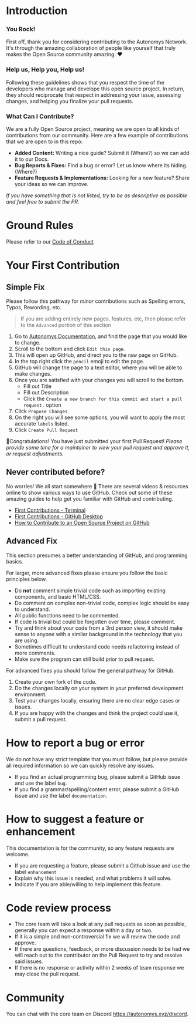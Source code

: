 # Introduction

### You Rock!

First off, thank you for considering contributing to the Autonomys Network. It's through the amazing collaboration of people like yourself that truly makes the Open Source community amazing. ❤️

### Help us, Help you, Help us!

Following these guidelines shows that you respect the time of the developers who manage and develope this open source project. In return, they should reciprocate that respect in addressing your issue, assessing changes, and helping you finalize your pull requests.


### What Can I Contribute?

We are a fully Open Source project, meaning we are open to all kinds of contributions from our community. Here are a few example of contributions that we are open to in this repo:

- **Added Content:** Writing a nice guide? Submit it (Where?) so we can add it to our Docs. 
- **Bug Reports & Fixes:** Find a bug or error? Let us know where its hiding. (Where?)
- **Feature Requests & Implementations:** Looking for a new feature? Share your ideas so we can improve.

*If you have something that is not listed, try to be as descriptive as possible and feel free to submit the PR.*

# Ground Rules

Please refer to our [Code of Conduct](/participate/contribute/code-of-conduct)

# Your First Contribution

## Simple Fix

Please follow this pathway for *minor* contributions such as Spelling errors, Typos, Rewording, etc. 
> If you are adding entirely new pages, features, etc, then please refer to the `Advanced` portion of this section

1. Go to [Autonomys Documentation](https://autonomys.github.io/subspace-docs), and find the page that you would like to change.
2. Scroll to the bottom and click `Edit this page`.
3. This will open up GitHub, and direct you to the raw page on GitHub.
4. In the top right click the `pencil` emoji to edit the page.
5. GitHub will change the page to a text editor, where you will be able to make changes.
6. Once you are satisfied with your changes you will scroll to the bottom.
    - Fill out Title
    - Fill out Description
    - Click the `Create a new branch for this commit and start a pull request.` option
7. Click `Propose Changes`
8. On the right you will see some options, you will want to apply the most accurate `labels` listed.
9. Click `Create Pull Request`

🎉Congratulations! You have just submitted your first Pull Request! 
*Please provide some time for a maintainer to view your pull request and approve it, or request adjustments.*

## Never contributed before?

No worries! We all start somewhere 🚀 There are several videos & resources online to show various ways to use GitHub.
Check out some of these amazing guides to help get you familiar with GitHub and contributing.
- [First Contributions - Terminal](https://github.com/firstcontributions/first-contributions)
- [First Contributions - GitHub Desktop](https://github.com/firstcontributions/first-contributions/blob/main/docs/gui-tool-tutorials/github-desktop-tutorial.md)
- [How to Contribute to an Open Source Project on GitHub](https://egghead.io/courses/how-to-contribute-to-an-open-source-project-on-github)

## Advanced Fix

This section presumes a better understanding of GitHub, and programming basics.

For larger, more advanced fixes please ensure you follow the basic principles below.
* Do **not** comment simple trivial code such as importing existing components, and basic HTML/CSS.
* Do comment on complex non-trivial code, complex logic should be easy to understand.
* All public functions need to be commented.
* If code is trivial but could be forgotten over time, please comment.
* Try and think about your code from a 3rd person view, it should make sense to anyone with a similar background in the technology that you are using.
* Sometimes difficult to understand code needs refactoring instead of more comments.
* Make sure the program can still build prior to pull request.

For advanced fixes you should follow the general pathway for GitHub.

1. Create your own fork of the code.
2. Do the changes locally on your system in your preferred development environment.
3. Test your changes locally, ensuring there are no clear edge cases or issues.
4. If you are happy with the changes and think the project could use it, submit a pull request.

# How to report a bug or error

We do not have any strict template that you must follow, but please provide all required information so we can quickly resolve any issues.

* If you find an actual programming bug, please submit a GitHub issue and use the label `bug`.
* If you find a grammar/spelling/content error, please submit a GitHub issue and use the label `documentation`.

# How to suggest a feature or enhancement

This documentation is for the community, so any feature requests are welcome.
* If you are requesting a feature, please submit a Github issue and use the label `enhancement`
* Explain why this issue is needed, and what problems it will solve.
* Indicate if you are able/willing to help implement this feature.

# Code review process

* The core team will take a look at any pull requests as soon as possible, generally you can expect a response within a day or two.
* If it is a simple and non-controversial fix we will review the code and approve. 
* If there are questions, feedback, or more discussion needs to be had we will reach out to the contributor on the Pull Request to try and resolve said issues.
* If there is no response or activity within 2 weeks of team response we may close the pull request.

# Community

You can chat with the core team on Discord https://autonomys.xyz/discord.

